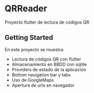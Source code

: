 # QRReader

Proyecto flutter de lectura de códigos QR

## Getting Started

En este proyecto se muestra:
- Lectura de códigos QR con flutter
- Almacenamiento en BBDD con sqlite
- Providers de estado de la aplicación
- Bottom navigation bar y tabs 
- Uso de GoogleMaps
- Apertura de urls en navegador
